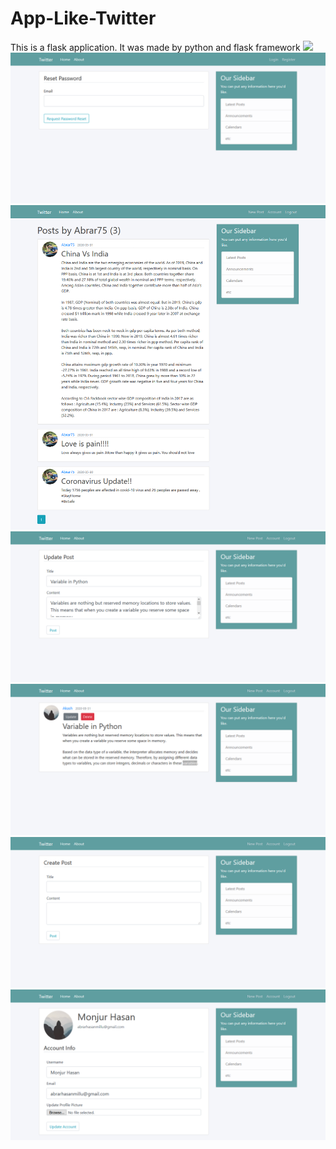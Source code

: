 # App-Like-Twitter
This is a flask application. It was made by python and flask framework
<img src="twitterblog/static/img/1.png"/>
<img src="twitterblog/static/img/2.png"/>
<img src="twitterblog/static/img/3.png"/>
<img src="twitterblog/static/img/4.png"/>
<img src="twitterblog/static/img/5.png"/>
<img src="twitterblog/static/img/6.png"/>
<img src="twitterblog/static/img/7.png"/>
